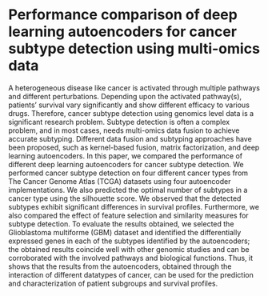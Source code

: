 # Performance comparison of deep learning autoencoders for cancer subtype detection using multi-omics data
A heterogeneous disease like cancer is activated through multiple pathways and different perturbations. Depending upon the activated pathway(s), patients’ survival vary significantly and show different efficacy to various drugs. Therefore, cancer subtype detection using genomics level data is a significant research problem. Subtype detection is often a complex problem, and in most cases, needs multi-omics data fusion to achieve accurate subtyping. Different data fusion and subtyping approaches have been proposed, such as kernel-based fusion, matrix factorization, and deep learning autoencoders. In this paper, we compared the performance of different deep learning autoencoders for cancer subtype detection. We performed cancer subtype detection on four different cancer types from The Cancer Genome Atlas (TCGA) datasets using four autoencoder implementations. We also predicted the optimal number of subtypes in a cancer type using the silhouette score. We observed that the detected subtypes exhibit significant differences in survival profiles. Furthermore, we also compared the effect of feature selection and similarity measures for subtype detection. To evaluate the results obtained, we selected the Glioblastoma multiforme (GBM) dataset and identified the differentially expressed genes in each of the subtypes identified by the autoencoders; the obtained results coincide well with other genomic studies and can be corroborated with the involved pathways and biological functions. Thus, it shows that the results from the autoencoders, obtained through the interaction of different datatypes of cancer, can be used for the prediction and characterization of patient subgroups and survival profiles.

